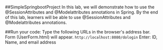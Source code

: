 ##SimpleSpringbootProject
In this lab, we will demonstrate how to use the @SessionAttributes and @Modelattributes annotations in Spring. By the end of this lab, learners will be able to use @SessionAttributes and @Modelattributes annotations.

##Run your code:
Type the following URLs in the browser's address bar. Form (UserForm.html) will appear. `http://localhost:8080/dologin`
Enter: ID, Name, and email address
